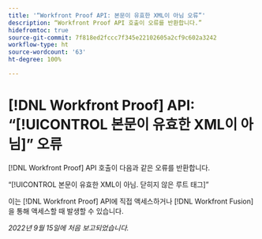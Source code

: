 ```yaml
---
title: '“Workfront Proof API: 본문이 유효한 XML이 아님 오류”'
description: “Workfront Proof API 호출이 오류를 반환합니다.”
hidefromtoc: true
source-git-commit: 7f818ed2fccc7f345e22102605a2cf9c602a3242
workflow-type: ht
source-wordcount: '63'
ht-degree: 100%

---
```



# [!DNL Workfront Proof] API: “[!UICONTROL 본문이 유효한 XML이 아님]” 오류

<!--On WFP and WFF TOCs-->

[!DNL Workfront Proof] API 호출이 다음과 같은 오류를 반환합니다.

“[!UICONTROL 본문이 유효한 XML이 아님. 닫히지 않은 루트 태그]”

이는 [!DNL Workfront Proof] API에 직접 액세스하거나 [!DNL Workfront Fusion]을 통해 액세스할 때 발생할 수 있습니다.

_2022년 9월 15일에 처음 보고되었습니다._

